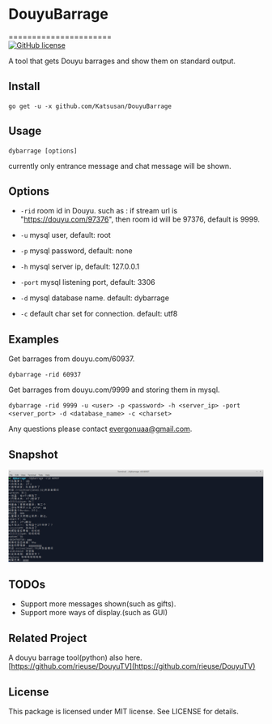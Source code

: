 # DouyuBarrage
======================   
[![GitHub license](https://img.shields.io/badge/license-MIT-blue.svg)](https://raw.githubusercontent.com/toomore/gogrs/master/LICENSE)

A tool that gets Douyu barrages and show them on standard output.

Install
--------------

    go get -u -x github.com/Katsusan/DouyuBarrage

Usage
---------------------

    dybarrage [options]

currently only entrance message and chat message will be shown.


Options
---------------

- `-rid` room id in Douyu. such as : if stream url is "https://douyu.com/97376", then room id will be 97376, default is 9999.

- `-u` mysql user, default: root

- `-p` mysql password, default: none

- `-h` mysql server ip, default: 127.0.0.1

- `-port` mysql listening port, default: 3306

- `-d` mysql database name. default: dybarrage

- `-c` default char set for connection. default: utf8

Examples
---------------

Get barrages from douyu.com/60937.

    dybarrage -rid 60937

Get barrages from douyu.com/9999 and storing them in mysql.

    dybarrage -rid 9999 -u <user> -p <password> -h <server_ip> -port <server_port> -d <database_name> -c <charset>


Any questions please contact evergonuaa@gmail.com.

Snapshot
---------------

![image](snapshot/exmp.PNG)

TODOs
---------------

- Support more messages shown(such as gifts).
- Support more ways of display.(such as GUI)


Related Project
---------------

A douyu barrage tool(python) also here. [https://github.com/rieuse/DouyuTV](https://github.com/rieuse/DouyuTV)


License
---------------

This package is licensed under MIT license. See LICENSE for details.